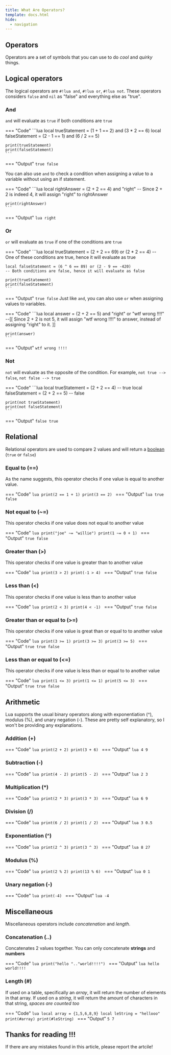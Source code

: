 ```yaml
---
title: What Are Operators?
template: docs.html
hide:
  - navigation
---
```


## Operators
Operators are a set of symbols that you can use to do *cool* and *quirky* things.

## Logical operators
The logical operators are ``#!lua and``, ``#!lua or``, ``#!lua not``.
These operators considers ``false`` and ``nil`` as "false" and everything else as "true".

### And
``and`` will evaluate as ``true`` if both conditions are ``true``

=== "Code"
	```lua
	local trueStatement = (1 + 1 == 2) and (3 * 2 == 6)
	local falseStatement = (2 - 1 == 1) and (6 / 2 == 5)

	print(trueStatement)
	print(falseStatement)
	```
=== "Output"
	```
	true
	false
	```

You can also use ``and`` to check a condition when assigning a value to a variable without using an if statement.

=== "Code"
	```lua
	local rightAnswer = (2 + 2 == 4) and "right"
	-- Since 2 + 2 is indeed 4, it will assign "right" to rightAnswer

	print(rightAnswer)
	```
=== "Output"
	```lua
	right
	```

### Or
``or`` will evaluate as ``true`` if one of the conditions are ``true``

=== "Code"
	```lua
	local trueStatement = (2 + 2 == 69) or (2 * 2 == 4)
	-- One of these conditions are true, hence it will evaluate as true

	local falseStatement = (6 ^ 6 == 89) or (2 - 9 == -420)
	-- Both conditions are false, hence it will evaluate as false

	print(trueStatement)
	print(falseStatement)
	```
=== "Output"
	```
	true
	false
	```
Just like ``and``, you can also use ``or`` when assigning values to variables.

=== "Code"
	```lua
	local answer = (2 + 2 == 5) and "right" or "wtf wrong !!!!"
	--[[ Since 2 + 2 is not 5, it will assign "wtf wrong !!!!" to answer, 
	instead of assigning "right" to it.
	]]

	print(answer)
	```
=== "Output"
	```
	wtf wrong !!!!
	```

### Not
``not`` will evaluate as the opposite of the condition. For example, ``not true --> false``, ``not false --> true``

=== "Code"
	```lua
	local trueStatement = (2 + 2 == 4) -- true
	local falseStatement = (2 + 2 == 5) -- false

	print(not trueStatement)
	print(not falseStatement)
	```

=== "Output"
	```
	false
	true
	```

## Relational
Relational operators are used to compare 2 values and will return a [boolean](https://developer.roblox.com/en-us/articles/Boolean) (``true`` or ``false``)

### Equal to (==)
As the name suggests, this operator checks if one value is equal to another value.

=== "Code"
	```lua
	print(2 == 1 + 1)
	print(3 == 2)
	```
=== "Output"
	```lua
	true
	false
	```

### Not equal to (~=)
This operator checks if one value does not equal to another value

=== "Code"
	```lua
	print("joe" ~= "willie")
	print(1 ~= 0 + 1)
	```
=== "Output"
	```
	true
	false
	```

### Greater than (>)
This operator checks if one value is greater than to another value

=== "Code"
	```lua
	print(3 > 2)
	print(-1 > 4)
	```
=== "Output"
	```
	true
	false
	```

### Less than (<)
This operator checks if one value is less than to another value

=== "Code"
	```lua
	print(2 < 3)
	print(4 < -1)
	```
=== "Output"
	```
	true
	false
	```

### Greater than or equal to (>=)
This operator checks if one value is great than or equal to to another value

=== "Code"
	```lua
	print(3 >= 1)
	print(3 >= 3)
	print(3 >= 5)
	```
=== "Output"
	```
	true
	true
	false
	```
### Less than or equal to (<=)
This operator checks if one value is less than or equal to to another value

=== "Code"
	```lua
	print(1 <= 3)
	print(1 <= 1)
	print(5 <= 3)
	```
=== "Output"
	```
	true
	true
	false
	```

## Arithmetic
Lua supports the usual binary operators along with exponentiation (^), modulus (%), and unary negation (-). These are pretty self explanatory, so I won't be providing any explanations.

### Addition (+)

=== "Code"
	```lua
	print(2 + 2)
	print(3 + 6)
	```
=== "Output"
	```lua
	4
	9
	```

### Subtraction (-)

=== "Code"
	```lua
	print(4 - 2)
	print(5 - 2)
	```
=== "Output"
	```lua
	2
	3
	```

### Multiplication (*)

=== "Code"
	```lua
	print(2 * 3)
	print(3 * 3)
	```
=== "Output"
	```lua
	6
	9
	```

### Division (/)

=== "Code"
	```lua
	print(6 / 2)
	print(1 / 2)
	```
=== "Output"
	```lua
	3
	0.5
	```

### Exponentiation (^)

=== "Code"
	```lua
	print(2 ^ 3)
	print(3 ^ 3)
	```
=== "Output"
	```lua
	8
	27
	```

### Modulus (%)

=== "Code"
	```lua
	print(2 % 2)
	print(13 % 6)
	```
=== "Output"
	```lua
	0
	1
	```

### Unary negation (-)

=== "Code"
	```lua
	print(-4)
	```
=== "Output"
	```lua
	-4
	```

## Miscellaneous
Miscellaneous operators include *concatenation* and *length*.

### Concatenation (..)
Concatenates 2 values together. You can only concatenate **strings** and **numbers**

=== "Code"
	```lua
	print("hello ".."world!!!!")
	```
=== "Output"
	```lua
	hello world!!!!
	```

### Length (#)
If used on a table, specifically an *array*, it will return the number of elements in that array. If used on a *string*, it will return the amount of characters in that string, *spaces are counted too*

=== "Code"
	```lua
	local array = {1,5,6,8,9}
	local leString = "hellooo"
	print(#array)
	print(#leString)
	```
=== "Output"
	```
	5
	7
	```

## Thanks for reading !!!
If there are any mistakes found in this article, please report the artcile!